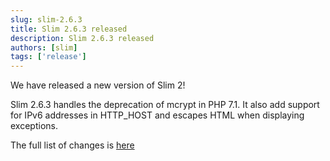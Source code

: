 ```yaml
---
slug: slim-2.6.3
title: Slim 2.6.3 released
description: Slim 2.6.3 released
authors: [slim]
tags: ['release']
---
```


We have released a new version of Slim 2!


<!-- truncate -->


Slim 2.6.3 handles the deprecation of mcrypt in PHP 7.1. It also add support for
IPv6 addresses in HTTP_HOST and escapes HTML when displaying exceptions.

The full list of changes is [here](https://github.com/slimphp/Slim/issues?q=milestone%3A2.6.3+is%3Aclosed)